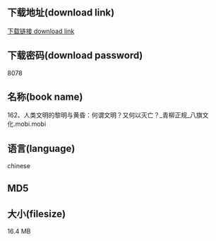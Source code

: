 ## 下载地址(download link)
[下载链接 download link](https://tutu365.netlify.app/?s=162%E3%80%81%E4%BA%BA%E7%B1%BB%E6%96%87%E6%98%8E%E7%9A%84%E9%BB%8E%E6%98%8E%E4%B8%8E%E9%BB%84%E6%98%8F%EF%BC%9A%E4%BD%95%E8%B0%93%E6%96%87%E6%98%8E%EF%BC%9F%E5%8F%88%E4%BD%95%E4%BB%A5%E7%81%AD%E4%BA%A1%EF%BC%9F_%E9%9D%92%E6%9F%B3%E6%AD%A3%E8%A7%84_%E5%85%AB%E6%97%97%E6%96%87%E5%8C%96.mobi)

## 下载密码(download password)
8078

## 名称(book name)
162、人类文明的黎明与黄昏：何谓文明？又何以灭亡？_青柳正规_八旗文化.mobi.mobi

## 语言(language)
chinese

## MD5


## 大小(filesize)
16.4 MB

